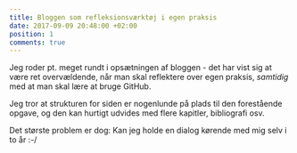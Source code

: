 ```yaml
---
title: Bloggen som refleksionsværktøj i egen praksis
date: 2017-09-09 20:48:00 +02:00
position: 1
comments: true
---
```


Jeg roder pt. meget rundt i opsætningen af bloggen - det har vist sig at være ret overvældende, når man skal reflektere over egen praksis, <em>samtidig</em> med at man skal lære at bruge GitHub.

Jeg tror at strukturen for siden er nogenlunde på plads til den forestående opgave, og den kan hurtigt udvides med flere kapitler, bibliografi osv.

Det største problem er dog: Kan jeg holde en dialog kørende med mig selv i to år :-/